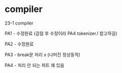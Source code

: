 # compiler
23-1 compiler

PA1 - 수정완료 (감점 후 수정이라 PA4 tokenizer.l 참고하길)

PA2 - 수정완료

PA3 - break문 처리 x (나머진 정상동작)

PA4 - 처리 안 되는 파트 꽤 있음
